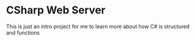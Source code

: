 # CSharp Web Server

This is just an intro project for me to learn more about how C# is structured and functions